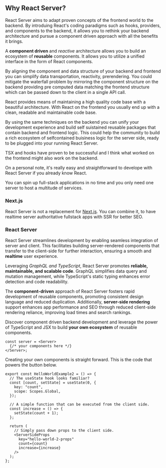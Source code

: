 ## Why React Server?

React Server aims to adapt proven concepts of the frontend world to the backend. By introduing React's coding paradigms such as hooks, providers, and components to the backend, it allows you to rethink your backend architecture and pursue a component driven approach with all the benefits it brings. 

A **component driven** and *reactive* architecture allows you to build an ecosystem of **reusable** components. It allows you to utilize a unified interface in the form of React components. 

By aligning the component and data structure of your backend and frontend you can simplify data transportation, reactivity, prerendering. You could mitigate the waterfall problem by mirroring the component structure on the backend providing pre computed data matching the frontend structure which can be passed down to the client in a single API call.

React provides means of maintaining a high quality code base with a beautiful architecture. With React on the frontend you usually end up with a clean, readable and maintainable code base.

By using the same techniques on the backend you can unify your development experience and build self suistained reusable packages that contain backend and frontend logic. 
This could help the community to build a rich ecosystem of selfcontained buisiness logic for the server side, ready to be plugged into your running React Server. 

TSX and hooks have proven to be successful and I think what worked on the frontend might also work on the backend.

On a personal note, it's really easy and straightforward to develope with React Server if you already know React. 

You can spin up full-stack applications in no time and you only need one server to host a multitude of services. 

### Next.js
React Server is not a replacement for [Next.js](/faq). You can combine it, to have realtime server authoritative fullstack apps with SSR for better SEO.

### React Server

React Server streamlines development by enabling seamless integration of server and client. This facilitates building server-rendered components that transfer to the client-side for further interaction, ensuring a smooth and **realtime** user experience.

Leveraging *GraphQL and TypeScript*, React Server promotes **reliable, maintainable, and scalable code**. GraphQL simplifies data query and mutation management, while TypeScript's static typing enhances error detection and code readability.

The **component-driven** approach of React Server fosters rapid development of reusable components, promoting consistent design language and reduced duplication. Additionally, **server-side rendering** support enhances app performance and SEO through reduced client-side rendering reliance, improving load times and search rankings.

Discover component driven backend development and leverage the power of TypeScript and JSX to build **your own ecosystem** of reusable components.

```tsx
const server = <Server>
  {/* your components here */}
</Server>; 
```

Creating your own components is straight forward. This is the code that powers the button below.

```tsx
export const HelloWorldExample2 = () => {
  // The useState hook looks familiar?
  const [count, setState] = useState(0, {
    key: "count",
    scope: Scopes.Global,
  });

  // A simple function that can be executed from the client side.
  const increase = () => {
    setState(count + 1);
  };

  return (
    // Simply pass down props to the client side.
    <ServerSideProps
      key="hello-world-2-props"
      count={count}
      increase={increase}
    />
  );
};
```
